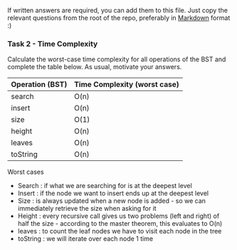 If written answers are required, you can add them to this file. Just copy the relevant questions from the root of the repo, preferably in [Markdown](https://guides.github.com/features/mastering-markdown/) format :)

### Task 2 - Time Complexity
Calculate the worst-case time complexity for all operations of the BST and
complete the table below.  As usual, motivate your answers.

| Operation (BST)     | Time Complexity (worst case)    |
| ------------------- | ------------------------------- |
| search              |O(n)                                 |
| insert              |O(n)                               |
| size                |O(1)                                |
| height              |O(n)                                 |
| leaves              |O(n)                                 |
| toString            |O(n)                                |


Worst cases
* Search : if what we are searching for is at the deepest level
* Insert : if the node we want to insert ends up at the deepest level
* Size : is always updated when a new node is added - so we can immediately retrieve the size when asking for it
* Height : every recursive call gives us two problems (left and right) of half the size - according to the master theorem, this evaluates to O(n)
* leaves : to count the leaf nodes we have to visit each node in the tree
* toString : we will iterate over each node 1 time
